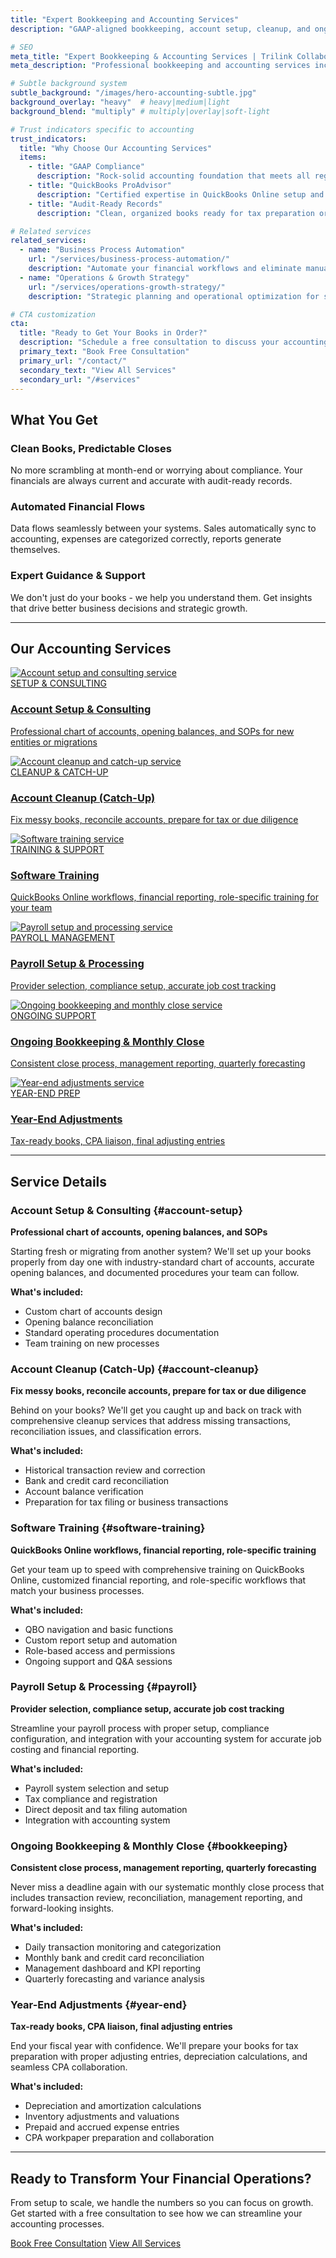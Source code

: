 ```yaml
---
title: "Expert Bookkeeping and Accounting Services"
description: "GAAP-aligned bookkeeping, account setup, cleanup, and ongoing financial management that keeps your books audit-ready and decision-focused."

# SEO
meta_title: "Expert Bookkeeping & Accounting Services | Trilink Collaborative"
meta_description: "Professional bookkeeping and accounting services including account setup, cleanup, monthly close, payroll processing, and year-end adjustments. GAAP-compliant and audit-ready."

# Subtle background system 
subtle_background: "/images/hero-accounting-subtle.jpg"
background_overlay: "heavy"  # heavy|medium|light
background_blend: "multiply" # multiply|overlay|soft-light

# Trust indicators specific to accounting
trust_indicators:
  title: "Why Choose Our Accounting Services"
  items:
    - title: "GAAP Compliance"
      description: "Rock-solid accounting foundation that meets all regulatory requirements"
    - title: "QuickBooks ProAdvisor"
      description: "Certified expertise in QuickBooks Online setup and optimization"
    - title: "Audit-Ready Records"
      description: "Clean, organized books ready for tax preparation or due diligence"

# Related services
related_services:
  - name: "Business Process Automation"
    url: "/services/business-process-automation/"
    description: "Automate your financial workflows and eliminate manual data entry"
  - name: "Operations & Growth Strategy"
    url: "/services/operations-growth-strategy/"
    description: "Strategic planning and operational optimization for scalable growth"

# CTA customization
cta:
  title: "Ready to Get Your Books in Order?"
  description: "Schedule a free consultation to discuss your accounting needs and see how we can help streamline your financial operations."
  primary_text: "Book Free Consultation"
  primary_url: "/contact/"
  secondary_text: "View All Services"
  secondary_url: "/#services"
---
```


## What You Get

<div class="benefits-showcase space-y-4 mb-8">
  <div class="benefit-feature">
    <div class="benefit-feature-content">
      <h3 class="benefit-feature-title">Clean Books, Predictable Closes</h3>
      <p class="benefit-feature-description">No more scrambling at month-end or worrying about compliance. Your financials are always current and accurate with audit-ready records.</p>
    </div>
  </div>
  
  <div class="benefit-feature">
    <div class="benefit-feature-content">
      <h3 class="benefit-feature-title">Automated Financial Flows</h3>
      <p class="benefit-feature-description">Data flows seamlessly between your systems. Sales automatically sync to accounting, expenses are categorized correctly, reports generate themselves.</p>
    </div>
  </div>
  
  <div class="benefit-feature">
    <div class="benefit-feature-content">
      <h3 class="benefit-feature-title">Expert Guidance & Support</h3>
      <p class="benefit-feature-description">We don't just do your books - we help you understand them. Get insights that drive better business decisions and strategic growth.</p>
    </div>
  </div>
</div>

---

## Our Accounting Services

<div class="services-grid">
  <a href="#account-setup" class="service-card">
    <div class="overflow-hidden">
      <img src="/images/account-setup-service.jpg" alt="Account setup and consulting service" class="service-image">
    </div>
    <div class="service-content">
      <div class="text-xs font-semibold text-gray-500 uppercase tracking-wide mb-2">SETUP & CONSULTING</div>
      <h3 class="service-title">Account Setup & Consulting</h3>
      <p class="service-description">Professional chart of accounts, opening balances, and SOPs for new entities or migrations</p>
    </div>
  </a>
  
  <a href="#account-cleanup" class="service-card">
    <div class="overflow-hidden">
      <img src="/images/account-cleanup-service.jpg" alt="Account cleanup and catch-up service" class="service-image">
    </div>
    <div class="service-content">
      <div class="text-xs font-semibold text-gray-500 uppercase tracking-wide mb-2">CLEANUP & CATCH-UP</div>
      <h3 class="service-title">Account Cleanup (Catch-Up)</h3>
      <p class="service-description">Fix messy books, reconcile accounts, prepare for tax or due diligence</p>
    </div>
  </a>
  
  <a href="#software-training" class="service-card">
    <div class="overflow-hidden">
      <img src="/images/software-training-service.jpg" alt="Software training service" class="service-image">
    </div>
    <div class="service-content">
      <div class="text-xs font-semibold text-gray-500 uppercase tracking-wide mb-2">TRAINING & SUPPORT</div>
      <h3 class="service-title">Software Training</h3>
      <p class="service-description">QuickBooks Online workflows, financial reporting, role-specific training for your team</p>
    </div>
  </a>
  
  <a href="#payroll" class="service-card">
    <div class="overflow-hidden">
      <img src="/images/payroll-service.jpg" alt="Payroll setup and processing service" class="service-image">
    </div>
    <div class="service-content">
      <div class="text-xs font-semibold text-gray-500 uppercase tracking-wide mb-2">PAYROLL MANAGEMENT</div>
      <h3 class="service-title">Payroll Setup & Processing</h3>
      <p class="service-description">Provider selection, compliance setup, accurate job cost tracking</p>
    </div>
  </a>
  
  <a href="#bookkeeping" class="service-card">
    <div class="overflow-hidden">
      <img src="/images/ongoing-bookkeeping-service.jpg" alt="Ongoing bookkeeping and monthly close service" class="service-image">
    </div>
    <div class="service-content">
      <div class="text-xs font-semibold text-gray-500 uppercase tracking-wide mb-2">ONGOING SUPPORT</div>
      <h3 class="service-title">Ongoing Bookkeeping & Monthly Close</h3>
      <p class="service-description">Consistent close process, management reporting, quarterly forecasting</p>
    </div>
  </a>
  
  <a href="#year-end" class="service-card">
    <div class="overflow-hidden">
      <img src="/images/year-end-service.jpg" alt="Year-end adjustments service" class="service-image">
    </div>
    <div class="service-content">
      <div class="text-xs font-semibold text-gray-500 uppercase tracking-wide mb-2">YEAR-END PREP</div>
      <h3 class="service-title">Year-End Adjustments</h3>
      <p class="service-description">Tax-ready books, CPA liaison, final adjusting entries</p>
    </div>
  </a>
</div>

---

## Service Details

<div class="service-details-section">

<div class="service-detail-card service-detail-white">

### Account Setup & Consulting {#account-setup}
**Professional chart of accounts, opening balances, and SOPs**

Starting fresh or migrating from another system? We'll set up your books properly from day one with industry-standard chart of accounts, accurate opening balances, and documented procedures your team can follow.

**What's included:**
- Custom chart of accounts design
- Opening balance reconciliation
- Standard operating procedures documentation
- Team training on new processes

</div>

<div class="service-detail-card service-detail-gray">

### Account Cleanup (Catch-Up) {#account-cleanup}
**Fix messy books, reconcile accounts, prepare for tax or due diligence**

Behind on your books? We'll get you caught up and back on track with comprehensive cleanup services that address missing transactions, reconciliation issues, and classification errors.

**What's included:**
- Historical transaction review and correction
- Bank and credit card reconciliation
- Account balance verification
- Preparation for tax filing or business transactions

</div>

<div class="service-detail-card service-detail-white">

### Software Training {#software-training}
**QuickBooks Online workflows, financial reporting, role-specific training**

Get your team up to speed with comprehensive training on QuickBooks Online, customized financial reporting, and role-specific workflows that match your business processes.

**What's included:**
- QBO navigation and basic functions
- Custom report setup and automation
- Role-based access and permissions
- Ongoing support and Q&A sessions

</div>

<div class="service-detail-card service-detail-gray">

### Payroll Setup & Processing {#payroll}
**Provider selection, compliance setup, accurate job cost tracking**

Streamline your payroll process with proper setup, compliance configuration, and integration with your accounting system for accurate job costing and financial reporting.

**What's included:**
- Payroll system selection and setup
- Tax compliance and registration
- Direct deposit and tax filing automation
- Integration with accounting system

</div>

<div class="service-detail-card service-detail-white">

### Ongoing Bookkeeping & Monthly Close {#bookkeeping}
**Consistent close process, management reporting, quarterly forecasting**

Never miss a deadline again with our systematic monthly close process that includes transaction review, reconciliation, management reporting, and forward-looking insights.

**What's included:**
- Daily transaction monitoring and categorization
- Monthly bank and credit card reconciliation
- Management dashboard and KPI reporting
- Quarterly forecasting and variance analysis

</div>

<div class="service-detail-card service-detail-gray">

### Year-End Adjustments {#year-end}
**Tax-ready books, CPA liaison, final adjusting entries**

End your fiscal year with confidence. We'll prepare your books for tax preparation with proper adjusting entries, depreciation calculations, and seamless CPA collaboration.

**What's included:**
- Depreciation and amortization calculations
- Inventory adjustments and valuations  
- Prepaid and accrued expense entries
- CPA workpaper preparation and collaboration

</div>

</div>


---

<div class="closing-section bg-gradient-to-br from-primary/5 to-accent/5 py-16 -mx-4 md:-mx-8 px-4 md:px-8 rounded-lg text-center">
  <h2 class="text-3xl font-bold text-primary mb-4">Ready to Transform Your Financial Operations?</h2>
  <p class="text-xl text-gray-700 mb-8 max-w-2xl mx-auto">From setup to scale, we handle the numbers so you can focus on growth. Get started with a free consultation to see how we can streamline your accounting processes.</p>
  <div class="flex flex-col sm:flex-row gap-4 justify-center">
    <a href="/contact/" class="btn-cta">Book Free Consultation</a>
    <a href="/#services" class="btn-secondary bg-white hover:bg-gray-50 text-primary border-primary">View All Services</a>
  </div>
</div>